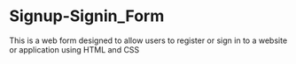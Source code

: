 # Signup-Signin_Form
This is a web form designed to allow users to register or sign in to a website or application using HTML and CSS
